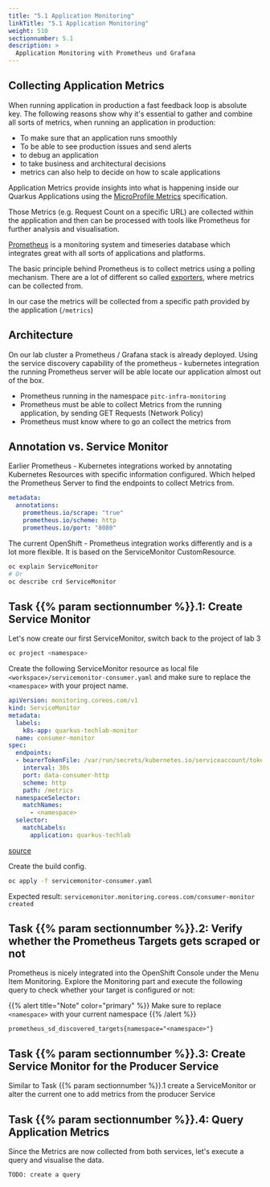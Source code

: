 ```yaml
---
title: "5.1 Application Monitoring"
linkTitle: "5.1 Application Monitoring"
weight: 510
sectionnumber: 5.1
description: >
  Application Monitoring with Prometheus und Grafana
---
```


## Collecting Application Metrics

When running application in production a fast feedback loop is absolute key. The following reasons show why it's essential to gather and combine all sorts of metrics, when running an application in production:

* To make sure that an application runs smoothly
* To be able to see production issues and send alerts
* to debug an application
* to take business and architectural decisions
* metrics can also help to decide on how to scale applications

Application Metrics provide insights into what is happening inside our Quarkus Applications using the [MicroProfile Metrics](https://github.com/eclipse/microprofile-metrics) specification.

Those Metrics (e.g. Request Count on a specific URL) are collected within the application and then can be processed with tools like Prometheus for further analysis and visualisation.

[Prometheus](https://prometheus.io/) is a monitoring system and timeseries database which integrates great with all sorts of applications and platforms.

The basic principle behind Prometheus is to collect metrics using a polling mechanism. There are a lot of different so called [exporters](https://prometheus.io/docs/instrumenting/exporters/#exporters-and-integrations), where metrics can be collected from.

In our case the metrics will be collected from a specific path provided by the application (`/metrics`)


## Architecture

On our lab cluster a Prometheus / Grafana stack is already deployed. Using the service discovery capability of the prometheus - kubernetes integration the running Prometheus server will be able locate our application almost out of the box.

* Prometheus running in the namespace `pitc-infra-monitoring`
* Prometheus must be able to collect Metrics from the running application, by sending GET Requests (Network Policy)
* Prometheus must know where to go an collect the metrics from


## Annotation vs. Service Monitor

Earlier Prometheus - Kubernetes integrations worked by annotating Kubernetes Resources with specific information configured. Which helped the Prometheus Server to find the endpoints to collect Metrics from.

```yaml
metadata:
  annotations:
    prometheus.io/scrape: "true"
    prometheus.io/scheme: http
    prometheus.io/port: "8080"
```

The current OpenShift - Prometheus integration works differently and is a lot more flexible. It is based on the ServiceMonitor CustomResource.

```bash
oc explain ServiceMonitor
# Or
oc describe crd ServiceMonitor
```


## Task {{% param sectionnumber %}}.1: Create Service Monitor

Let's now create our first ServiceMonitor, switch back to the project of lab 3

```bash
oc project <namespace>
```

Create the following ServiceMonitor resource as local file `<workspace>/servicemonitor-consumer.yaml` and make sure to replace the `<namespace>` with your project name.

```yaml
apiVersion: monitoring.coreos.com/v1
kind: ServiceMonitor
metadata:
  labels:
    k8s-app: quarkus-techlab-monitor
  name: consumer-monitor
spec:
  endpoints:
  - bearerTokenFile: /var/run/secrets/kubernetes.io/serviceaccount/token
    interval: 30s
    port: data-consumer-http
    scheme: http
    path: /metrics
  namespaceSelector:
    matchNames:
      - <namespace>
  selector:
    matchLabels:
      application: quarkus-techlab
```

[source](https://raw.githubusercontent.com/puzzle/amm-techlab/master/manifests/05.0/5.1/servicemonitor-consumer.yaml)

Create the build config.

```BASH
oc apply -f servicemonitor-consumer.yaml
```

Expected result: `servicemonitor.monitoring.coreos.com/consumer-monitor created`


## Task {{% param sectionnumber %}}.2: Verify whether the Prometheus Targets gets scraped or not

Prometheus is nicely integrated into the OpenShift Console under the Menu Item Monitoring.
Explore the Monitoring part and execute the following query to check whether your target is configured or not:

{{% alert title="Note" color="primary" %}}
Make sure to replace `<namespace>` with your current namespace
{{% /alert %}}


```
prometheus_sd_discovered_targets{namespace="<namespace>"}
```


## Task {{% param sectionnumber %}}.3: Create Service Monitor for the Producer Service

Similar to Task {{% param sectionnumber %}}.1 create a ServiceMonitor or alter the current one to add metrics from the producer Service


## Task {{% param sectionnumber %}}.4: Query Application Metrics

Since the Metrics are now collected from both services, let's execute a query and visualise the data.

```
TODO: create a query
```
